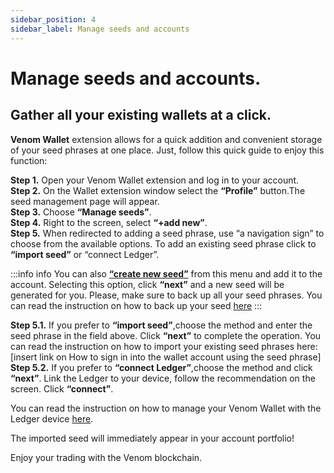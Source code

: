 ```yaml
---
sidebar_position: 4
sidebar_label: Manage seeds and accounts
---
```


# Manage seeds and accounts.

## Gather all your existing wallets at a click.

**Venom Wallet** extension allows for a quick addition and convenient storage of your seed phrases at one place. Just, follow this quick guide to enjoy this function:

**Step 1.** Open your Venom Wallet extension and log in to your account.  
**Step 2.** On the Wallet extension window select the **“Profile”** button.The seed management page will appear.  
**Step 3.** Choose **“Manage seeds”**.  
**Step 4.** Right to the screen, select **“+add new”**.  
**Step 5.** When redirected to adding a seed phrase, use “a navigation sign” to choose from the available options. To add an existing seed phrase click to **“import seed”** or “connect Ledger”.  

:::info info
You can also [**“create new seed”**](00-creating-new-wallet.md)  from this menu and add it to the account. Selecting this option, click **“next”** and a new seed will be generated for you.
Please, make sure to back up all your seed phrases. You can read the
instruction on how to back up your seed [here](06-how-to-create-a-backup-file.md)
:::

**Step 5.1.** If you prefer to **“import seed”**,choose the method and enter the seed phrase in the field above. Click **“next”** to complete the operation. You can read the instruction on how to import your existing seed phrases here:[insert link on How to sign in into the wallet account using the seed phrase]  
**Step 5.2.** If you prefer to **“connect Ledger”**,choose the method and  click **“next”**. Link the Ledger to your device, follow the recommendation on the screen. Click **“connect”**.  

You can read the instruction on how to manage your Venom Wallet with the Ledger device [here](05-the-ledger.md).

The imported seed will immediately appear in your account portfolio!

Enjoy your trading with the Venom blockchain.
